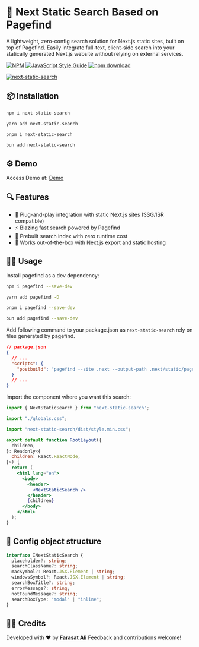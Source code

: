 # 🔎 Next Static Search Based on Pagefind

A lightweight, zero-config search solution for Next.js static sites, built on top of Pagefind. Easily integrate full-text, client-side search into your statically generated Next.js website without relying on external services.

[![NPM](https://img.shields.io/npm/v/next-static-search.svg)](https://www.npmjs.com/package/next-static-search) [![JavaScript Style Guide](https://img.shields.io/badge/code_style-standard-brightgreen.svg)](https://standardjs.com)
[![npm download][download-image]][download-url]

[download-image]: https://img.shields.io/npm/dm/next-static-search.svg
[download-url]: https://npmjs.org/package/next-static-search

[![next-static-search](https://nodei.co/npm/next-static-search.png)](https://npmjs.org/package/next-static-search)

## 📦 Installation

```bash
npm i next-static-search

yarn add next-static-search

pnpm i next-static-search

bun add next-static-search
```

## ⚙️ Demo

Access Demo at: [Demo](https://next-static-search.vercel.app/)

## 🔍 Features

- 🔧 Plug-and-play integration with static Next.js sites (SSG/ISR compatible)
- ⚡ Blazing fast search powered by Pagefind
- 🧠 Prebuilt search index with zero runtime cost
- 🎯 Works out-of-the-box with Next.js export and static hosting

## 🧑‍💻 Usage

Install pagefind as a dev dependency:

```bash
npm i pagefind --save-dev

yarn add pagefind -D

pnpm i pagefind --save-dev

bun add pagefind --save-dev
```

Add following command to your package.json as `next-static-search` rely on files generated by pagefind.

```json
// package.json
{
  // ...
  "scripts": {
    "postbuild": "pagefind --site .next --output-path .next/static/pagefind"
  }
  // ...
}
```

Import the component where you want this search:

```jsx
import { NextStaticSearch } from "next-static-search";

import "./globals.css";

import "next-static-search/dist/style.min.css";

export default function RootLayout({
  children,
}: Readonly<{
  children: React.ReactNode,
}>) {
  return (
    <html lang="en">
      <body>
        <header>
          <NextStaticSearch />
        </header>
        {children}
      </body>
    </html>
  );
}
```

## 🔧 Config object structure

```ts
interface INextStaticSearch {
  placeholder?: string;
  searchClassName?: string;
  macSymbol?: React.JSX.Element | string;
  windowsSymbol?: React.JSX.Element | string;
  searchBoxTitle?: string;
  errorMessage?: string;
  notFoundMessage?: string;
  searchBoxType: "modal" | "inline";
}
```

## 🧑‍🎓 Credits

Developed with ❤️ by **[Farasat Ali](https://github.com/faraasat)**
Feedback and contributions welcome!
